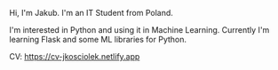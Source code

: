 Hi, I'm Jakub. I'm an IT Student from Poland.

I'm interested in Python and using it in Machine Learning. 
Currently I'm learning Flask and some ML libraries for Python. 

CV: https://cv-jkosciolek.netlify.app
